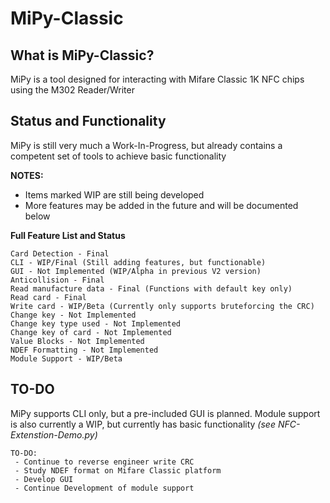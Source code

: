 # MiPy-Classic
## What is MiPy-Classic?
MiPy is a tool designed for interacting with Mifare Classic 1K NFC chips using the M302 Reader/Writer
## Status and Functionality
MiPy is still very much a Work-In-Progress, but already contains a competent set of tools to achieve basic functionality

**NOTES:**
 - Items marked WIP are still being developed
 - More features may be added in the future and will be documented below

**Full Feature List and Status**
```
Card Detection - Final
CLI - WIP/Final (Still adding features, but functionable)
GUI - Not Implemented (WIP/Alpha in previous V2 version)
Anticollision - Final
Read manufacture data - Final (Functions with default key only)
Read card - Final
Write card - WIP/Beta (Currently only supports bruteforcing the CRC)
Change key - Not Implemented
Change key type used - Not Implemented
Change key of card - Not Implemented
Value Blocks - Not Implemented
NDEF Formatting - Not Implemented
Module Support - WIP/Beta
```
## TO-DO
MiPy supports CLI only, but a pre-included GUI is planned. Module support is also currently a WIP, but currently has basic functionality *(see NFC-Extenstion-Demo.py)*
```
TO-DO:
 - Continue to reverse engineer write CRC
 - Study NDEF format on Mifare Classic platform
 - Develop GUI
 - Continue Development of module support
```
